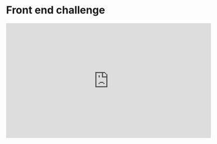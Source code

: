 # Front end challenge
<iframe width="560" height="315" src="https://www.youtube.com/embed/y881t8ilMyc" frameborder="0" allowfullscreen></iframe>
      </iframe>
